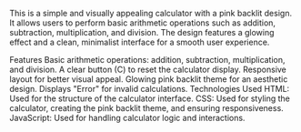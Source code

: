 This is a simple and visually appealing calculator with a pink backlit design. It allows users to perform basic arithmetic operations such as addition, subtraction, multiplication, and division. The design features a glowing effect and a clean, minimalist interface for a smooth user experience.

Features
Basic arithmetic operations: addition, subtraction, multiplication, and division.
A clear button (C) to reset the calculator display.
Responsive layout for better visual appeal.
Glowing pink backlit theme for an aesthetic design.
Displays "Error" for invalid calculations.
Technologies Used
HTML: Used for the structure of the calculator interface.
CSS: Used for styling the calculator, creating the pink backlit theme, and ensuring responsiveness.
JavaScript: Used for handling calculator logic and interactions.
